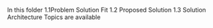 In this folder
1.1Problem Solution Fit
1.2 Proposed Solution
1.3 Solution Architecture
Topics are available
